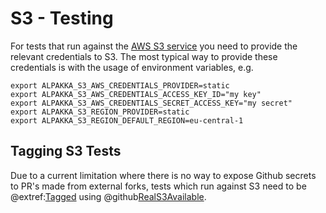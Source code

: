 # S3 - Testing

For tests that run against the [AWS S3 service](https://aws.amazon.com/s3/) you need to provide the relevant credentials
to S3. The most typical way to provide these credentials is with the usage of environment variables, e.g.

```shell
export ALPAKKA_S3_AWS_CREDENTIALS_PROVIDER=static
export ALPAKKA_S3_AWS_CREDENTIALS_ACCESS_KEY_ID="my key"
export ALPAKKA_S3_AWS_CREDENTIALS_SECRET_ACCESS_KEY="my secret"
export ALPAKKA_S3_REGION_PROVIDER=static
export ALPAKKA_S3_REGION_DEFAULT_REGION=eu-central-1
```

## Tagging S3 Tests

Due to a current limitation where there is no way to expose Github secrets to PR's made from external forks, tests which
run against S3 need to be @extref:[Tagged](scalatest:Tag.html)
using @github[RealS3Available](/core-s3/src/test/scala/io/aiven/guardian/kafka/s3/S3Spec.scala#L45-L48).

